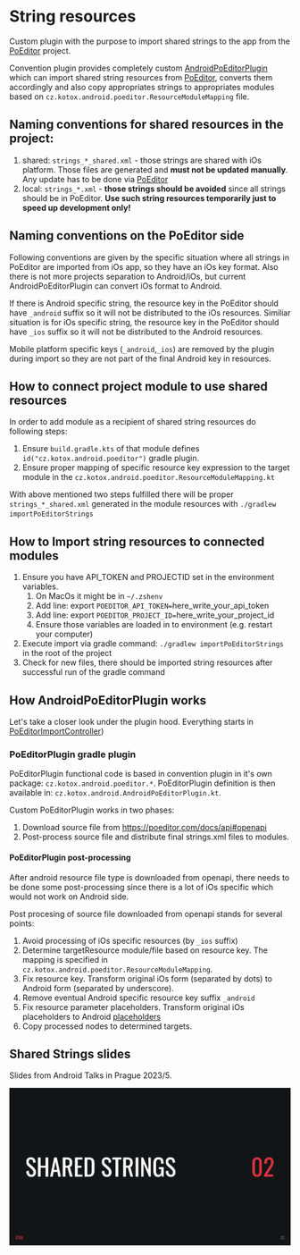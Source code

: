 # String resources
Custom plugin with the purpose to import shared strings to the app from the [PoEditor](https://poeditor.com/projects/) project.

Convention plugin provides completely custom [AndroidPoEditorPlugin](./convention/src/main/kotlin/AndroidPoEditorPlugin.kt) which can import shared string
resources
from [PoEditor](https://poeditor.com/), converts them accordingly and also copy appropriates strings
to appropriates modules based on `cz.kotox.android.poeditor.ResourceModuleMapping` file.

## Naming conventions for shared resources in the project:

1) shared: `strings_*_shared.xml` - those strings are shared with iOs platform. Those files are
   generated and **must not be updated manually**. Any update has to be done
   via [PoEditor](https://poeditor.com/projects/)
2) local: `strings_*.xml` - **those strings should be avoided** since all strings should be in
   PoEditor.
   **Use such string resources temporarily just to speed up development only!**

## Naming conventions on the PoEditor side

Following conventions are given by the specific situation where all strings in PoEditor are imported
from iOs app, so they have an iOs key format. Also there is not more projects separation to
Android/iOs, but current AndroidPoEditorPlugin can convert iOs format to Android.

If there is Android specific string, the resource key in the PoEditor should have `_android` suffix
so it will not
be distributed to the iOs resources.
Similiar situation is for iOs specific string, the resource key in the PoEditor should have `_ios`
suffix so it will
not be distributed to the Android resources.

Mobile platform specific keys (`_android`,`_ios`) are removed by the plugin during import so they
are not part of the final Android key in resources.

## How to connect project module to use shared resources

In order to add module as a recipient of shared string resources do following steps:

1) Ensure `build.gradle.kts` of that module defines `id("cz.kotox.android.poeditor")` gradle plugin.
2) Ensure proper mapping of specific resource key expression to the target module 
   in the `cz.kotox.android.poeditor.ResourceModuleMapping.kt`

With above mentioned two steps fulfilled there will be proper `strings_*_shared.xml` generated in
the module resources with `./gradlew importPoEditorStrings`

## How to Import string resources to connected modules

1) Ensure you have API_TOKEN and PROJECTID set in the environment variables.
    1) On MacOs it might be in `~/.zshenv`
    2) Add line: export `POEDITOR_API_TOKEN=`here_write_your_api_token
    3) Add line: export `POEDITOR_PROJECT_ID=`here_write_your_project_id
    4) Ensure those variables are loaded in to environment (e.g. restart your computer)
2) Execute import via gradle command: `./gradlew importPoEditorStrings` in the root of the project
3) Check for new files, there should be imported string resources after successful run of the gradle
   command

  

## How AndroidPoEditorPlugin works

Let's take a closer look under the plugin hood. Everything starts in [PoEditorImportController](./convention/src/main/kotlin/cz/kotox/android/poeditor/PoEditorImportController.kt))

### PoEditorPlugin gradle plugin

PoEditorPlugin functional code is based in convention plugin in it's own
package: `cz.kotox.android.poeditor.*`.
PoEditorPlugin definition is then available in: `cz.kotox.android.AndroidPoEditorPlugin.kt`.

Custom PoEditorPlugin works in two phases:

1) Download source file from https://poeditor.com/docs/api#openapi
2) Post-process source file and distribute final strings.xml files to modules.

#### PoEditorPlugin post-processing

After android resource file type is downloaded from openapi, there needs to be done some
post-processing since there is a lot of iOs specific which would not work on Android side.

Post procesing of source file downloaded from openapi stands for several points:

1) Avoid processing of iOs specific resources (by `_ios` suffix)
2) Determine targetResource module/file based on resource key. The mapping is specified
   in `cz.kotox.android.poeditor.ResourceModuleMapping`.
3) Fix resource key. Transform original iOs form (separated by dots) to Android form (separated by
   underscore).
4) Remove eventual Android specific resource key suffix `_android`
5) Fix resource parameter placeholders. Transform original iOs placeholders to
   Android [placeholders](https://poeditor.com/kb/placeholder-validation)
6) Copy processed nodes to determined targets.


## Shared Strings slides

Slides from Android Talks in Prague 2023/5.  

[![Android Talks 2023/5 slides](../extras/documents/strings/scr_shared_strings.png)](../extras/documents/strings/StringResrouces-slides.pdf)

